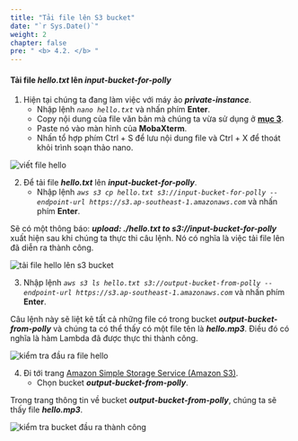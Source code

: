 ```yaml
---
title: "Tải file lên S3 bucket"
date: "`r Sys.Date()`"
weight: 2
chapter: false
pre: " <b> 4.2. </b> "
---
```


#### Tải file **_hello.txt_** lên **_input-bucket-for-polly_**

1. Hiện tại chúng ta đang làm việc với máy ảo **_private-instance_**.
   - Nhập lệnh _`nano hello.txt`_ và nhấn phím **Enter**.
   - Copy nội dung của file văn bản mà chúng ta vừa sử dụng ở [**mục 3**](3.test-lambda-function/).
   - Paste nó vào màn hình của **MobaXterm**.
   - Nhấn tổ hợp phím Ctrl + S để lưu nội dung file và Ctrl + X để thoát khỏi trình soạn thảo nano.

![viết file hello](/images/connect-ec2/nano-hello-file.png)

2. Để tải file **_hello.txt_** lên **_input-bucket-for-polly_**.
   - Nhập lệnh _`aws s3 cp hello.txt s3://input-bucket-for-polly --endpoint-url https://s3.ap-southeast-1.amazonaws.com`_ và nhấn phím **Enter**.

Sẽ có một thông báo: **_upload: ./hello.txt to s3://input-bucket-for-polly_** xuất hiện sau khi chúng ta thực thi câu lệnh. Nó có nghĩa là việc tải file lên đã diễn ra thành công.

![tải file hello lên s3 bucket](/images/connect-ec2/upload-hello-to-s3.png)

3. Nhập lệnh _`aws s3 ls hello.txt s3://output-bucket-from-polly --endpoint-url https://s3.ap-southeast-1.amazonaws.com`_ và nhấn phím **Enter**.

Câu lệnh này sẽ liệt kê tất cả những file có trong bucket **_output-bucket-from-polly_** và chúng ta có thể thấy có một file tên là **_hello.mp3_**. Điều đó có nghĩa là hàm Lambda đã được thực thi thành công.

![kiểm tra đầu ra file hello](/images/connect-ec2/check-hello-output.png)

4. Đi tới trang [Amazon Simple Storage Service (Amazon S3)](https://aws.amazon.com/s3/).
   - Chọn bucket **_output-bucket-from-polly_**.

Trong trang thông tin về bucket **_output-bucket-from-polly_**, chúng ta sẽ thấy file **_hello.mp3_**.

![kiểm tra bucket đầu ra thành công](/images/create-s3/check-output-bucket-success.png)
